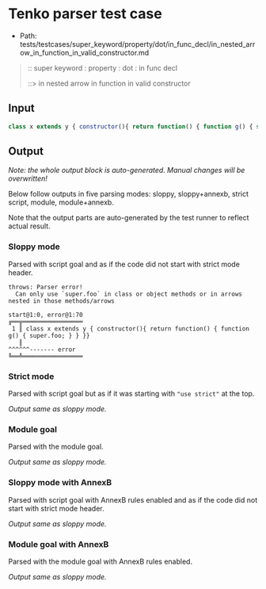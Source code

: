 # Tenko parser test case

- Path: tests/testcases/super_keyword/property/dot/in_func_decl/in_nested_arrow_in_function_in_valid_constructor.md

> :: super keyword : property : dot : in func decl
>
> ::> in nested arrow in function in valid constructor

## Input


`````js
class x extends y { constructor(){ return function() { function g() { super.foo; } } }}
`````

## Output

_Note: the whole output block is auto-generated. Manual changes will be overwritten!_

Below follow outputs in five parsing modes: sloppy, sloppy+annexb, strict script, module, module+annexb.

Note that the output parts are auto-generated by the test runner to reflect actual result.

### Sloppy mode

Parsed with script goal and as if the code did not start with strict mode header.

`````
throws: Parser error!
  Can only use `super.foo` in class or object methods or in arrows nested in those methods/arrows

start@1:0, error@1:70
╔══╦═════════════════
 1 ║ class x extends y { constructor(){ return function() { function g() { super.foo; } } }}
   ║                                                                       ^^^^^^------- error
╚══╩═════════════════

`````

### Strict mode

Parsed with script goal but as if it was starting with `"use strict"` at the top.

_Output same as sloppy mode._

### Module goal

Parsed with the module goal.

_Output same as sloppy mode._

### Sloppy mode with AnnexB

Parsed with script goal with AnnexB rules enabled and as if the code did not start with strict mode header.

_Output same as sloppy mode._

### Module goal with AnnexB

Parsed with the module goal with AnnexB rules enabled.

_Output same as sloppy mode._
